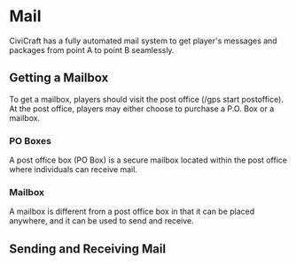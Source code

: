 # Mail

CiviCraft has a fully automated mail system to get player's messages and packages from point A to point B seamlessly.

## Getting a Mailbox
To get a mailbox, players should visit the post office (/gps start postoffice). At the post office, players may either choose to purchase a P.O. Box or a mailbox.

### PO Boxes
A post office box (PO Box) is a secure mailbox located within the post office where individuals can receive mail. 
### Mailbox
A mailbox is different from a post office box in that it can be placed anywhere, and it can be used to send and receive.

## Sending and Receiving Mail
